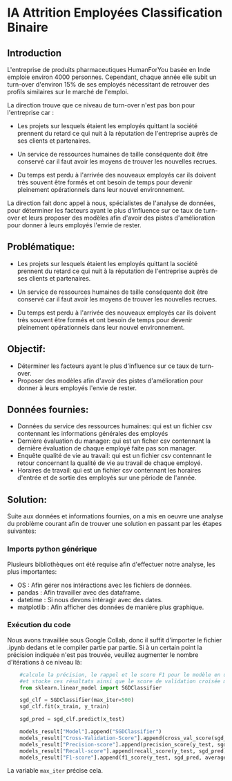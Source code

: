 
# IA Attrition Employées Classification Binaire


## Introduction

L'entreprise de produits pharmaceutiques HumanForYou basée en Inde emploie environ 4000 personnes. Cependant, chaque année elle subit un turn-over d'environ 15% de ses employés nécessitant de retrouver des profils similaires sur le marché de l'emploi.

La direction trouve que ce niveau de turn-over n'est pas bon pour l'entreprise car :

- Les projets sur lesquels étaient les employés quittant la société prennent du retard ce qui nuit à la réputation de l'entreprise auprès de ses clients et partenaires.

- Un service de ressources humaines de taille conséquente doit être conservé car il faut avoir les moyens de trouver les nouvelles recrues.

- Du temps est perdu à l'arrivée des nouveaux employés car ils doivent très souvent être formés et ont besoin de temps pour devenir pleinement opérationnels dans leur nouvel environnement.

La direction fait donc appel à nous, spécialistes de l'analyse de données, pour déterminer les facteurs ayant le plus d'influence sur ce taux de turn-over et leurs proposer des modèles afin d'avoir des pistes d'amélioration pour donner à leurs employés l'envie de rester.

## Problématique:

- Les projets sur lesquels étaient les employés quittant la société prennent du retard ce qui nuit à la réputation de l'entreprise auprès de ses clients et partenaires.

- Un service de ressources humaines de taille conséquente doit être conservé car il faut avoir les moyens de trouver les nouvelles recrues.

- Du temps est perdu à l'arrivée des nouveaux employés car ils doivent très souvent être formés et ont besoin de temps pour devenir pleinement opérationnels dans leur nouvel environnement.

## Objectif:

- Déterminer les facteurs ayant le plus d'influence sur ce taux de turn-over.
- Proposer des modèles afin d'avoir des pistes d'amélioration pour donner à leurs employés l'envie de rester.

## Données fournies:

- Données du service des ressources humaines: qui est un fichier csv contennant les informations générales des employés
- Dernière évaluation du manager: qui est un ficher csv contennant la dernière évaluation de chaque employé faite pas son manager.
- Enquête qualité de vie au travail: qui est un fichier csv contennant le retour concernant la qualité de vie au travail de chaque employé.
- Horaires de travail: qui est un fichier csv contennant les horaires d'entrée et de sortie des employés sur une période de l'année.

## Solution:

Suite aux données et informations fournies, on a mis en oeuvre une analyse du problème courant afin de trouver une solution en passant par les étapes suivantes:

### Imports python générique

Plusieurs bibliothèques ont été requise afin d'effectuer notre analyse, les plus importantes:

- OS : Afin gérer nos intéractions avec les fichiers de données.
- pandas : Afin travailler avec des dataframe.
- datetime : Si nous devons intéragir avec des dates.
- matplotlib : Afin afficher des données de manière plus graphique.

### Exécution du code

Nous avons travaillée sous Google Collab, donc il suffit d'importer le fichier .ipynb dedans et le compiler partie par partie. Si à un certain point la précision indiquée n'est pas trouvée, veuillez augmenter le nombre d'itérations à ce niveau là:

```python
	#calcule la précision, le rappel et le score F1 pour le modèle en utilisant les données de test, 
	#et stocke ces résultats ainsi que le score de validation croisée moyenne pour le modèle dans un dictionnaire models_result.
	from sklearn.linear_model import SGDClassifier

	sgd_clf = SGDClassifier(max_iter=500)
	sgd_clf.fit(x_train, y_train)

	sgd_pred = sgd_clf.predict(x_test)

	models_result["Model"].append("SGDClassifier")
	models_result["Cross-Validation-Score"].append(cross_val_score(sgd_clf, x_test, y_test, cv=5, scoring="accuracy").mean())
	models_result["Precision-score"].append(precision_score(y_test, sgd_pred))
	models_result["Recall-score"].append(recall_score(y_test, sgd_pred))
	models_result["F1-score"].append(f1_score(y_test, sgd_pred, average='macro'))
```

La variable `max_iter` précise cela.
